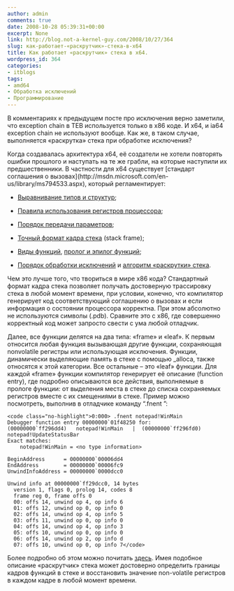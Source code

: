 ```yaml
---
author: admin
comments: true
date: 2008-10-28 05:39:31+00:00
excerpt: None
link: http://blog.not-a-kernel-guy.com/2008/10/27/364
slug: как-работает-«раскрутчик»-стека-в-x64
title: Как работает «раскрутчик» стека в x64.
wordpress_id: 364
categories:
- itblogs
tags:
- amd64
- Обработка исключений
- Программирование
---
```


В комментариях к предыдущем посте про исключения верно заметили, что exception chain в TEB используется только в x86 коде. И x64, и ia64 exception chain не используют вообще. Как же, в таком случае, выполняется «раскрутка» стека при обработке исключения?

<!-- more -->Когда создавалась архитектура x64, её создатели не хотели повторять ошибки прошлого и наступать на те же грабли, на которые наступили их предшественники. В частности для x64 существует [стандарт соглашения о вызовах](http://msdn.microsoft.com/en-us/library/ms794533.aspx), который регламентирует:




	
  * [Выравнивание типов и структур](http://msdn.microsoft.com/en-us/library/ms794534.aspx);

	
  * [Правила использования регистров процессора](http://msdn.microsoft.com/en-us/library/ms794547.aspx);

	
  * [Порядок передачи параметров](http://msdn.microsoft.com/en-us/library/ms794656.aspx);

	
  * [Точный формат кадра стека](http://msdn.microsoft.com/en-us/library/ms794332.aspx) (stack frame);

	
  * [Виды функций](http://msdn.microsoft.com/en-us/library/ms794319.aspx), [пролог и эпилог функций](http://msdn.microsoft.com/en-us/library/ms794615.aspx);


	
  * [Порядок обработки исключений](http://msdn.microsoft.com/en-us/library/ms794615.aspx) и [алгоритм «раскрутки» стека](http://msdn.microsoft.com/en-us/library/ms794681.aspx).



Чем это лучше того, что твориться в мире x86 кода? Стандартный формат кадра стека позволяет получать достоверную трассировку стека в любой момент времени, при условии, конечно, что компилятор генерирует код соответствующий соглашению о вызовах и если информация о состоянии процессора корректна. При этом абсолютно не используются символы (.pdb). Сравните это с x86, где совершенно корректный код может запросто свести с ума любой отладчик.

Далее, все функции делятся на два типа: «frame» и «leaf». К первым относится любая функция вызывающая другие функции, сохраняющая nonvolatile регистры или использующая исключения. Функции, динамически выделяющие память в стеке с помощью _alloca, также относятся к этой категории. Все остальные – это «leaf» функции. Для каждой «frame» функции компилятор генерирует её описание (function entry), где подробно описываются все действия, выполняемые в прологе функции: от выделения места в стеке до списка сохраняемых регистров вместе с их смещениями в стеке. Пример можно посмотреть, выполнив в отладчике команду “.fnent <symbol>”:


    
    <code class="no-highlight">0:000> .fnent notepad!WinMain
    Debugger function entry 00000000`01f48250 for:
    (00000000`ff296dd4)   notepad!WinMain   |  (00000000`ff296fd0)   notepad!UpdateStatusBar
    Exact matches:
        notepad!WinMain = <no type information>
    
    BeginAddress      = 00000000`00006dd4
    EndAddress        = 00000000`00006fc9
    UnwindInfoAddress = 00000000`0000dcc0
    
    Unwind info at 00000000`ff29dcc0, 14 bytes
      version 1, flags 0, prolog 14, codes 8
      frame reg 0, frame offs 0
      00: offs 14, unwind op 4, op info 6
      01: offs 12, unwind op 0, op info 0
      02: offs 14, unwind op 4, op info 5
      03: offs 11, unwind op 0, op info 0
      04: offs 14, unwind op 4, op info 3
      05: offs 10, unwind op 0, op info 0
      06: offs 14, unwind op 2, op info d
      07: offs 10, unwind op 0, op info 7</code>



Более подробно об этом можно почитать [здесь](http://msdn.microsoft.com/en-us/library/ms794374.aspx). Имея подобное описание «раскрутчик» стека может достоверно определить границы кадров функций в стеке и восстановить значение non-volatile регистров в каждом кадре в любой момент времени.

